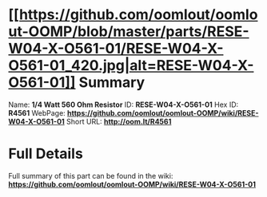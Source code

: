 
[[https://github.com/oomlout/oomlout-OOMP/blob/master/parts/RESE-W04-X-O561-01/RESE-W04-X-O561-01_420.jpg|alt=RESE-W04-X-O561-01]] 
Summary
=================

Name: __1/4 Watt 560 Ohm Resistor__
ID: __RESE-W04-X-O561-01__
Hex ID: __R4561__
WebPage: __https://github.com/oomlout/oomlout-OOMP/wiki/RESE-W04-X-O561-01__
Short URL: __http://oom.lt/R4561__

Full Details
==========================
Full summary of this part can be found in the wiki:   
__https://github.com/oomlout/oomlout-OOMP/wiki/RESE-W04-X-O561-01__   

